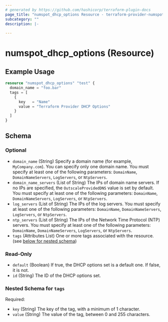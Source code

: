 ```yaml
---
# generated by https://github.com/hashicorp/terraform-plugin-docs
page_title: "numspot_dhcp_options Resource - terraform-provider-numspot"
subcategory: ""
description: |-
  
---
```


# numspot_dhcp_options (Resource)



## Example Usage

```terraform
resource "numspot_dhcp_options" "test" {
  domain_name = "foo.bar"
  tags = [
    {
      key   = "Name"
      value = "Terraform Provider DHCP Options"
    }
  ]
}
```

<!-- schema generated by tfplugindocs -->
## Schema

### Optional

- `domain_name` (String) Specify a domain name (for example, `MyCompany.com`). You can specify only one domain name. You must specify at least one of the following parameters: `DomainName`, `DomainNameServers`, `LogServers`, or `NtpServers`.
- `domain_name_servers` (List of String) The IPs of domain name servers. If no IPs are specified, the `OutscaleProvidedDNS` value is set by default. You must specify at least one of the following parameters: `DomainName`, `DomainNameServers`, `LogServers`, or `NtpServers`.
- `log_servers` (List of String) The IPs of the log servers. You must specify at least one of the following parameters: `DomainName`, `DomainNameServers`, `LogServers`, or `NtpServers`.
- `ntp_servers` (List of String) The IPs of the Network Time Protocol (NTP) servers. You must specify at least one of the following parameters: `DomainName`, `DomainNameServers`, `LogServers`, or `NtpServers`.
- `tags` (Attributes List) One or more tags associated with the resource. (see [below for nested schema](#nestedatt--tags))

### Read-Only

- `default` (Boolean) If true, the DHCP options set is a default one. If false, it is not.
- `id` (String) The ID of the DHCP options set.

<a id="nestedatt--tags"></a>
### Nested Schema for `tags`

Required:

- `key` (String) The key of the tag, with a minimum of 1 character.
- `value` (String) The value of the tag, between 0 and 255 characters.
